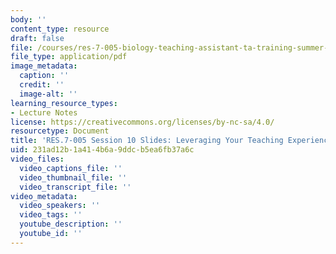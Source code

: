 ```yaml
---
body: ''
content_type: resource
draft: false
file: /courses/res-7-005-biology-teaching-assistant-ta-training-summer-2020/session-10_-leveraging-your-teaching-experience-for-the-future_edited_processed.pdf
file_type: application/pdf
image_metadata:
  caption: ''
  credit: ''
  image-alt: ''
learning_resource_types:
- Lecture Notes
license: https://creativecommons.org/licenses/by-nc-sa/4.0/
resourcetype: Document
title: 'RES.7-005 Session 10 Slides: Leveraging Your Teaching Experience For The Future'
uid: 231ad12b-1a41-4b6a-9ddc-b5ea6fb37a6c
video_files:
  video_captions_file: ''
  video_thumbnail_file: ''
  video_transcript_file: ''
video_metadata:
  video_speakers: ''
  video_tags: ''
  youtube_description: ''
  youtube_id: ''
---
```

